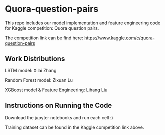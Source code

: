 # Quora-question-pairs
This repo includes our model implementation and feature engineering code for Kaggle competition: Quora question pairs.


The competition link can be find here: https://www.kaggle.com/c/quora-question-pairs

## Work Distributions
LSTM model: Xilai Zhang


Random Forest model: Zixuan Lu


XGBoost model & Feature Engineering: Lihang Liu

## Instructions on Running the Code
Download the jupyter notebooks and run each cell :)


Training dataset can be found in the Kaggle competition link above.

